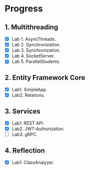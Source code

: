 # Progress

## 1. Multithreading
- [x] Lab 1. AsyncThreads.
- [x] Lab 2. Synchronization.
- [x] Lab 3. Synchronization.
- [x] Lab 4. SocketServer.
- [x] Lab 5. ParallelStudents.

## 2. Entity Framework Core
- [x] Lab1. SimpleApp.
- [x] Lab2. Relations.

## 3. Services
- [x] Lab1. REST API.
- [x] Lab2. JWT-Authorization.
- [ ] Lab3. gRPC.

## 4. Reflection
- [x] Lab1. ClassAnalyzer.